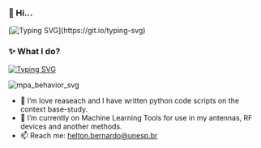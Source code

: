 ### 👋 Hi...
[![Typing SVG](https://readme-typing-svg.demolab.com?font=Fira+Code&pause=1000&random=false&width=435&lines=I'm+Helton+Bernardo+.+.+.)](https://git.io/typing-svg)
### ✨ What I do?

[![Typing SVG](https://readme-typing-svg.demolab.com?font=Times+New+Roman&weight=200&duration=6000&pause=1500&color=000000&random=false&width=435&lines=I'm+antenna%2Ftelecommunation+reaseacher;And+actually+I+have+worked+with;Microstrip+Pacth+Antenna)](https://git.io/typing-svg)

![mpa_behavior_svg](https://github.com/heltonbernardo/heltonbernardo/assets/161172047/be9cf3eb-a954-4db1-867c-191465fd2a5b)
  
- 👀 I’m love reaseach and I have written python code scripts on the context base-study.
- 🌱 I’m currently on Machine Learning Tools for use in my antennas, RF devices and another methods.
- 📫 Reach me: helton.bernardo@unesp.br

<!---
heltonbernardo/heltonbernardo is a ✨ special ✨ repository because its `README.md` (this file) appears on your GitHub profile.
You can click the Preview link to take a look at your changes.
--->
